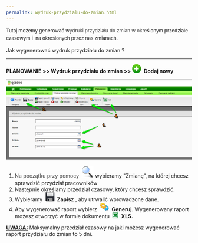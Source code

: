 ```yaml
--- 
permalink: wydruk-przydzialu-do-zmian.html 
---
```

<font size="2"><span style="line-height:1.6">Tutaj możemy generować w<font color="#444444">ydruki przydziału do zmian w okre</font>ślonym przedziale czasowym i  na określonych przez nas zmianach. 
</span></font>
  

Jak wygenerować wydruk przydziału do zmian ?
* * *

**PLANOWANIE&nbsp;\>\> Wydruk przydziału do zmian \>\>&nbsp;**![](/images/newIcon24.png)&nbsp; **Dodaj nowy&nbsp;**

  
 ![](/images/Planowanie-%20wydruk%20przydzia%C5%82u%20do%20zmian-%20strza%C5%82ki.png)  

1. <font color="#444444"><span style="font-size:14px;line-height:21.81818199157715px">Na początku przy pomocy </span></font> ![](/images/lupka.png)&nbsp;wybieramy "Zmianę", na której chcesz sprawdzić przydział pracowników
2. Następnie określamy przedział czasowy, który chcesz sprawdzić.
3. Wybieramy&nbsp; ![](/images/zapisz.png) **&nbsp;Zapisz** , aby utrwalić wprowadzone dane.&nbsp;
4. Aby wygenerować raport wybierz&nbsp; ![](/images/generateIcon24.png)&nbsp; **Generuj**. Wygenerowany raport możesz otworzyć w formie dokumentu&nbsp; ![](/images/xlsIcon16.png)&nbsp; **XLS.**

  

  

  

  

  

  

  

  

  

  

**<u>UWAGA:</u>** Maksymalny przedział czasowy na jaki możesz wygenerować raport przydziału do zmian to 5 dni.&nbsp;

